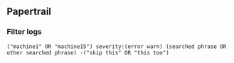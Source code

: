 ## Papertrail

### Filter logs
```
("machine1" OR "machine15") severity:(error warn) (searched phrase OR other searched phrase) -("skip this" OR "this too")
```
